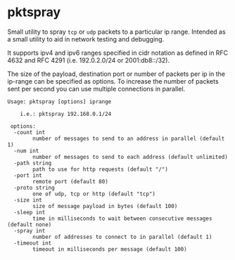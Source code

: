 # pktspray

Small utility to spray `tcp` or `udp` packets to a particular ip range.
Intended as a small utility to aid in network testing and debugging.


It supports ipv4 and ipv6 ranges specified in cidr notation as defined
in RFC 4632 and RFC 4291 (i.e. 192.0.2.0/24 or 2001:db8::/32).

The size of the payload, destination port or number of packets per ip in
the ip-range can be specified as options. To increase the number of
packets sent per second you can use multiple connections in parallel.

    Usage: pktspray [options] iprange

        i.e.: pktspray 192.168.0.1/24

     options:
      -count int
            number of messages to send to an address in parallel (default 1)
      -num int
            number of messages to send to each address (default unlimited)
      -path string
            path to use for http requests (default "/")
      -port int
            remote port (default 80)
      -proto string
            one of udp, tcp or http (default "tcp")
      -size int
            size of message payload in bytes (default 100)
      -sleep int
            time in milliseconds to wait between consecutive messages (default none)
      -spray int
            number of addresses to connect to in parallel (default 1)
      -timeout int
            timeout in milliseconds per message (default 100)
